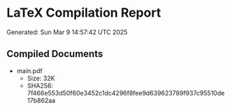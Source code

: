 # LaTeX Compilation Report
Generated: Sun Mar  9 14:57:42 UTC 2025
## Compiled Documents
- main.pdf
  - Size: 32K
  - SHA256: 7f466e553d50f60e3452c1dc4296f8fee9d639623789f937c95510de17b862aa
